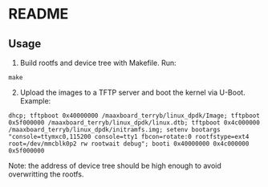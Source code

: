 # README

## Usage

1. Build rootfs and device tree with Makefile. Run:

``` 
make
```

2. Upload the images to a TFTP server and boot the kernel via U-Boot. Example:

```
dhcp; tftpboot 0x40000000 /maaxboard_terryb/linux_dpdk/Image; tftpboot 0x5f000000 /maaxboard_terryb/linux_dpdk/linux.dtb; tftpboot 0x4c000000 /maaxboard_terryb/linux_dpdk/initramfs.img; setenv bootargs "console=ttymxc0,115200 console=tty1 fbcon=rotate:0 rootfstype=ext4 root=/dev/mmcblk0p2 rw rootwait debug"; booti 0x40000000 0x4c000000 0x5f000000
```
Note: the address of device tree should be high enough to avoid overwritting the rootfs.
